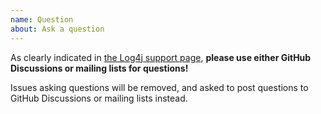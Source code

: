 ```yaml
---
name: Question
about: Ask a question
---
```


As clearly indicated in [the Log4j support page](https://logging.apache.org/log4j/2.x/support.html#issues), **please use either GitHub Discussions or mailing lists for questions!**

Issues asking questions will be removed, and asked to post questions to GitHub Discussions or mailing lists instead.
